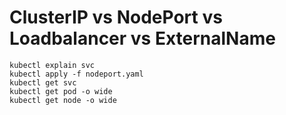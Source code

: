 # ClusterIP vs NodePort vs Loadbalancer vs ExternalName

```linux
kubectl explain svc
kubectl apply -f nodeport.yaml
kubectl get svc
kubectl get pod -o wide
kubectl get node -o wide
```
